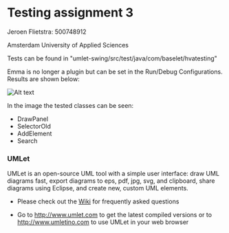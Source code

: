 # Testing assignment 3
Jeroen Flietstra: 500748912

Amsterdam University of Applied Sciences 

Tests can be found in "umlet-swing/src/test/java/com/baselet/hvatesting"

Emma is no longer a plugin but can be set in the Run/Debug Configurations. Results are shown below:

![Alt text](code_coverage_screenshot.jpg?raw=true "Title")

In the image the tested classes can be seen:
* DrawPanel
* SelectorOld
* AddElement
* Search

### UMLet
UMLet is an open-source UML tool with a simple user interface: draw UML diagrams fast, export diagrams to eps, pdf, jpg, svg, and clipboard, share diagrams using Eclipse, and create new, custom UML elements. 

* Please check out the [Wiki](https://github.com/umlet/umlet/wiki) for frequently asked questions

* Go to http://www.umlet.com to get the latest compiled versions or to http://www.umletino.com to use UMLet in your web browser
